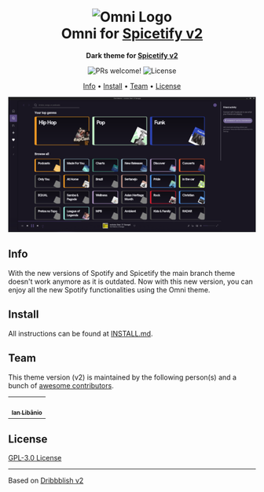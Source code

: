 <h1 align="center">
  <br>
  <img src="https://storage.googleapis.com/golden-wind/github/omni/omni.png" alt="Omni Logo" width="100">
  <br>
  Omni for <a href="https://github.com/khanhas/spicetify-cli">Spicetify v2</a>
  <br>
</h1>

<p align="center">
  <strong>Dark theme for <a href="https://github.com/khanhas/spicetify-cli">Spicetify v2</a></strong>
</p>

<p align="center">
  <img src="https://img.shields.io/badge/PRs-welcome-%235FCC6F.svg" alt="PRs welcome!" />

  <img alt="License" src="https://img.shields.io/github/license/getomni/spicetify?color=5FCC6F">
</p>

<p align="center">
  <a href="#info">Info</a> •
  <a href="#install">Install</a> •
  <a href="#team">Team</a> •
  <a href="#license">License</a>
</p>

<p align="center">
  <img alt="Omni screnshoot for Spicetify" src="./screenshot.png">
</p>

## Info

With the new versions of Spotify and Spicetify the main branch theme doesn't work anymore as it is outdated. Now with this new version, you can enjoy all the new Spotify functionalities using the Omni theme.

## Install

All instructions can be found at [INSTALL.md](./INSTALL.md).

## Team

This theme version (v2) is maintained by the following person(s) and a bunch of [awesome contributors](https://github.com/getomni/spicetify/graphs/contributors).

<table>
  <tr>
    <td align="center"><a href="https://github.com/ianlibanio"><img style="border-radius: 50%;" src="https://github.com/ianlibanio.png?size=100" width="100px;" alt=""/><br /><sub><b>Ian Libânio</b></sub></a></td>
</table>

## License

[GPL-3.0 License](./LICENSE.md)

---

Based on [Dribbblish v2](https://github.com/morpheusthewhite/spicetify-themes/tree/v2/Dribbblish) 
